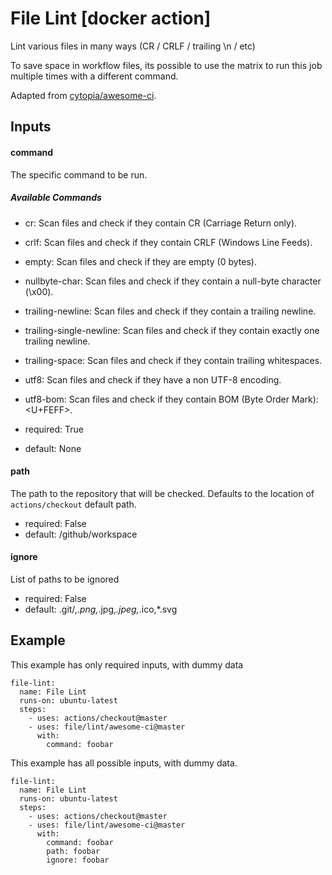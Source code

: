 # File Lint [docker action]

Lint various files in many ways (CR / CRLF / trailing \n / etc)

To save space in workflow files, its possible to use the matrix to run
this job multiple times with a different command.

Adapted from [cytopia/awesome-ci](https://github.com/cytopia/awesome-ci).


## Inputs

#### command

The specific command to be run.

##### Available Commands

- cr: Scan files and check if they contain CR (Carriage Return only).
- crlf: Scan files and check if they contain CRLF (Windows Line Feeds).
- empty: Scan files and check if they are empty (0 bytes).
- nullbyte-char: Scan files and check if they contain a null-byte character (\x00).
- trailing-newline: Scan files and check if they contain a trailing newline.
- trailing-single-newline: Scan files and check if they contain exactly one trailing newline.
- trailing-space: Scan files and check if they contain trailing whitespaces.
- utf8: Scan files and check if they have a non UTF-8 encoding.
- utf8-bom: Scan files and check if they contain BOM (Byte Order Mark): <U+FEFF>.


- required: True
- default: None

#### path

The path to the repository that will be checked. Defaults to the location of `actions/checkout` default path.


- required: False
- default: /github/workspace

#### ignore

List of paths to be ignored

- required: False
- default: .git/,*.png,*.jpg,*.jpeg,*.ico,*.svg



## Example

This example has only required inputs, with dummy data

    file-lint:
      name: File Lint
      runs-on: ubuntu-latest
      steps:
        - uses: actions/checkout@master
        - uses: file/lint/awesome-ci@master
          with:
            command: foobar



This example has all possible inputs, with dummy data.

    file-lint:
      name: File Lint
      runs-on: ubuntu-latest
      steps:
        - uses: actions/checkout@master
        - uses: file/lint/awesome-ci@master
          with:
            command: foobar
            path: foobar
            ignore: foobar
